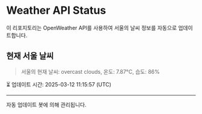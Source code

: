
# Weather API Status

이 리포지토리는 OpenWeather API를 사용하여 서울의 날씨 정보를 자동으로 업데이트합니다.

## 현재 서울 날씨
> 서울의 현재 날씨: overcast clouds, 온도: 7.87°C, 습도: 86%

⏳ 업데이트 시간: 2025-03-12 11:15:57 (UTC)

---
자동 업데이트 봇에 의해 관리됩니다.

